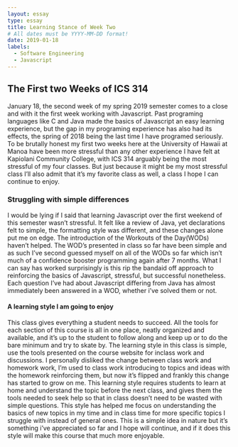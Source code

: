 ```yaml
---
layout: essay
type: essay
title: Learning Stance of Week Two
# All dates must be YYYY-MM-DD format!
date: 2019-01-18
labels:
  - Software Engineering
  - Javascript
---
```


## The First two Weeks of ICS 314

January 18, the second week of my spring 2019 semester comes to a close and with it the first week working with Javascript. Past programing languages like C and Java made the basics of Javascript an easy learning experience, but the gap in my programing experience has also had its effects, the spring of 2018 being the last time I have programed seriously. To be brutally honest my first two weeks here at the University of Hawaii at Manoa have been more stressful than any other experience I have felt at Kapiolani Community College, with ICS 314 arguably being the most stressful of my four classes. But just because it might be my most stressful class I’ll also admit that it’s my favorite class as well, a class I hope I can continue to enjoy. 

### Struggling with simple differences

I would be lying if I said that learning Javascript over the first weekend of this semester wasn’t stressful. It felt like a review of Java, yet declarations felt to simple, the formatting style was different, and these changes alone put me on edge. The introduction of the Workouts of the Day(WODs) haven’t helped. The WOD’s presented in class so far have been simple and as such I’ve second guessed myself on all of the WODs so far which isn’t much of a confidence booster programming again after 7 months. What I can say has worked surprisingly is this rip the bandaid off approach to reinforcing the basics of Javascript, stressful, but successful nonetheless. Each question I’ve had about Javascript differing from Java has almost immediately been answered in a WOD, whether i’ve solved them or not. 

#### A learning style I am going to enjoy


This class gives everything a student needs to succeed. All the tools for each section of this course is all in one place, neatly organized and available, and it’s up to the student to follow along and keep up or to do the bare minimum and try to skate by. The learning style in this class is simple, use the tools presented on the course website for inclass work and discussions. I personally disliked the change between class work and homework work, I’m used to class work introducing to topics and ideas with the homework reinforcing them, but now it’s flipped and frankly this change has started to grow on me. This learning style requires students to learn at home and understand the topic before the next class, and gives them the tools needed to seek help so that in class doesn’t need to be wasted with simple questions. This style has helped me focus on understanding the basics of new topics in my time and in class time for more specific topics I struggle with instead of general ones. This is a simple idea in nature but it’s something i’ve appreciated so far and I hope will continue, and if it does this style will make this course that much more enjoyable.
